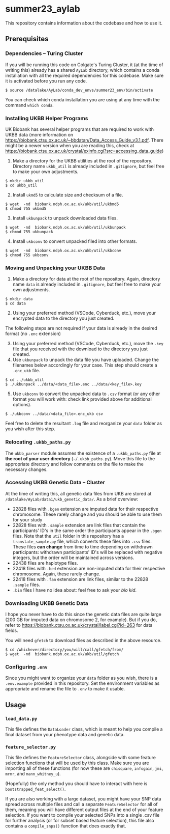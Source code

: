 # summer23_aylab

This repository contains information about the codebase and how to use it.
## Prerequisites
### Dependencies – Turing Cluster  

If you will be running this code on Colgate's Turing Cluster, it (at the time of writing this) already has a shared `AyLab` directory, which contains a conda installation with all the required dependencies for this codebase. Make sure it is activated before you run any code.
```
$ source /datalake/AyLab/conda_dev_envs/summer23_env/bin/activate
```
You can check which conda installation you are using at any time with the command `which conda`.
### Installing UKBB Helper Programs

UK Biobank has several helper programs that are required to work with UKBB data (more information on https://biobank.ctsu.ox.ac.uk/~bbdatan/Data_Access_Guide_v3.1.pdf. There might be a newer version when you are reading this, check at https://biobank.ctsu.ox.ac.uk/crystal/exinfo.cgi?src=accessing_data_guide)

1. Make a directory for the UKBB utilities at the root of the repository. Directory name `ukbb_util` is already included in `.gitignore`, but feel free to make your own adjustments.

```
$ mkdir ukbb_util
$ cd ukbb_util
```
2. Install `ukmd5` to calculate size and checksum of a file.
```
$ wget  -nd  biobank.ndph.ox.ac.uk/ukb/util/ukbmd5
$ chmod 755 ukbmd5
```
3. Install `ukbunpack` to unpack downloaded data files.
```
$ wget  -nd  biobank.ndph.ox.ac.uk/ukb/util/ukbunpack
$ chmod 755 ukbunpack
```
4. Install `ukbconv` to convert unpacked filed into other formats.
```
$ wget  -nd  biobank.ndph.ox.ac.uk/ukb/util/ukbconv
$ chmod 755 ukbconv
```
### Moving and Unpacking your UKBB Data

1. Make a directory for data at the root of the repository. Again, directory name `data` is already included in `.gitignore`, but feel free to make your own adjustments.
```
$ mkdir data
$ cd data
```
2. Using your preferred method (VSCode, Cyberduck, etc.), move your encrypted data to the directory you just created.  

The following steps are not required if your data is already in the desired format (no `.enc` extension)  

3. Using your preferred method (VSCode, Cyberduck, etc.), move the `.key` file that you received with the download to the directory you just created.  
4. Use `ukbunpack` to unpack the data file you have uploaded. Change the filenames below accordingly for your case. This step should create a `.enc_ukb` file.
```
$ cd ../ukbb_util
$ ./ukbunpack ../data/<data_file>.enc ../data/<key_file>.key
```
5. Use `ukbconv` to convert the unpacked data to `.csv` format (or any other format you will work with: check link provided above for additional options).
```
$ ./ukbconv ../data/<data_file>.enc_ukb csv
```  
Feel free to delete the resultant `.log` file and reorganize your `data` folder as you wish after this step.

### Relocating `.ukbb_paths.py`

The `ukbb_parser` module assumes the existence of a `.ukbb_paths.py` file at **the root of your user directory** (`~/.ukbb_paths.py`). Move this file to the appropriate directory and follow comments on the file to make the necessary changes.

### Accessing UKBB Genetic Data – Cluster

At the time of writing this, all genetic data files from UKB are stored at `/datalake/AyLab/data1/ukb_genetic_data/`. As a brief overview:  
* 22828 files with `.bgen` extension are imputed data for their respective chromosome. These rarely change and you should be able to use them for your study
* 22828 files with `.sample` extension are link files that contain the participants' ID's in the same order the participants appear in the `.bgen` files. Note that the `util` folder in this repository has a `translate_sample.py` file, which converts these files into `.csv` files. These files **can change** from time to time depending on withdrawn participants: withdrawn participants' ID's will be replaced with negative integers, but the order will be maintained across versions.
* 22438 files are haplotype files.
* 22418 files with `.bed` extension are non-imputed data for their respective chromosome. Again, these rarely change.
* 22418 files with `.fam` extension are link files, similar to the 22828 `.sample` files.
* `.bim` files I have no idea about: feel free to ask your *bio kid*.

### Downloading UKBB Genetic Data

I hope you never have to do this since the genetic data files are quite large (200 GB for imputed data on chromosome 2, for example). But if you do, refer to https://biobank.ctsu.ox.ac.uk/crystal/label.cgi?id=263 for data fields.  

You will need `gfetch` to download files as described in the above resource. 
```
$ cd /whichever/directory/you/will/call/gfetch/from/
$ wget  -nd  biobank.ndph.ox.ac.uk/ukb/util/gfetch
```

### Configuring `.env`  
Since you might want to organize your `data` folder as you wish, there is a `.env.example` provided in this repository. Set the environment variables as appropriate and rename the file to `.env` to make it usable.

## Usage
### `load_data.py`
This file defines the `DataLoader` class, which is meant to help you compile a final dataset from your phenotype data and genetic data.

### `feature_selector.py`
This file defines the `FeatureSelector` class, alongside with some feature selection functions that will be used by this class. Make sure you are importing all of these functions (for now these are `chisquare`, `infogain`, `jmi`, `mrmr`, and `mann_whitney_u`). 

(Hopefully) the only method you should have to interact with here is `bootstrapped_feat_select()`.

If you are also working with a large dataset, you might have your SNP data spread across multiple files and call a separate `FeatureSelector` for all of them, meaning you will have different output files at the end of your feature selection. If you want to compile your selected SNPs into a single .csv file for further analysis (or for subset based feature selection), this file also contains a `compile_snps()` function that does exactly that.
